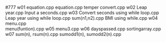 #777
w01 
    equation.cpp
    equation.cpp
    temper convert.cpp
w02
    Leap year.cpp
    Input a seconds.cpp
w03 
    Convert seconds using while loop.cpp   
    Leap year using while loop.cpp
    sum(n1,n2).cpp
    BMI using while.cpp
w04 
    menu.cpp    
    menu(funtion).cpp
w05 
    menu3.cpp
w06
    dayspassed.cpp
    sortingarray.cpp
w07
    sum(n), rsum(n).cpp
    sumodd1(n), sumodd2(n).cpp
